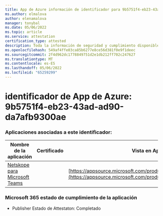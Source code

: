 ```yaml
---
title: App de Azure información de identificador para 9b5751f4-eb23-43ad-ad90-da7afb9300ae
ms.author: elmalova
author: elenamalova
manager: tonybal
ms.date: 05/06/2022
ms.topic: article
ms.service: attestation
certification_type: attested
description: Toda la información de seguridad y cumplimiento disponible para 9b5751f4-eb23-43ad-ad90-da7afb9300ae.
ms.openlocfilehash: 549af4ffe03ca85b6277e8ce56d381f0e9f1deec
ms.sourcegitcommit: 2f4d962dc1778849751d2e1db212ff702c247627
ms.translationtype: MT
ms.contentlocale: es-ES
ms.lasthandoff: 05/06/2022
ms.locfileid: "65259299"
---
```

# <a name="azure-app-id-9b5751f4-eb23-43ad-ad90-da7afb9300ae"></a>identificador de App de Azure: 9b5751f4-eb23-43ad-ad90-da7afb9300ae


### <a name="apps-associated-with-this-id"></a>Aplicaciones asociadas a este identificador:
| **Nombre de la aplicación** | **Certificado** | **Vista en AppSource** |
|--------------|---------------|-----------------------|
| [Netskope para Microsoft Teams](../forward/netskope.netskope_teams.md) |  | [https://appsource.microsoft.com/product/office/netskope.netskope_teams](https://appsource.microsoft.com/product/office/netskope.netskope_teams) |

### <a name="microsoft-365-app-compliance-status"></a>Microsoft 365 estado de cumplimiento de la aplicación
- Publisher Estado de Attestaton: Completado
